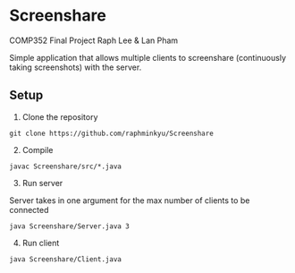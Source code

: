 # Screenshare
 COMP352 Final Project
 Raph Lee & Lan Pham


Simple application that allows multiple clients to screenshare (continuously taking screenshots) with the server.

## Setup


1. Clone the repository

```
git clone https://github.com/raphminkyu/Screenshare
```

2. Compile

```
javac Screenshare/src/*.java
```

3. Run server

Server takes in one argument for the max number of clients to be connected
```
java Screenshare/Server.java 3
```

4. Run client

 ```
java Screenshare/Client.java 
 ```




